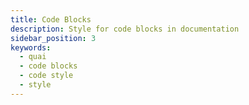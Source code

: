 ```yaml
---
title: Code Blocks
description: Style for code blocks in documentation
sidebar_position: 3
keywords:
  - quai
  - code blocks
  - code style
  - style
---
```

